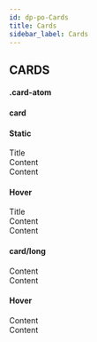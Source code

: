 ```yaml
---
id: dp-po-Cards
title: Cards
sidebar_label: Cards
---
```


<h2>CARDS</h2>

<h4>.card-atom</h4>

<div class="dp-po-card-atom card-atom--demo"></div>

<h4>card</h4>

<h4>Static</h4>

<div class="dp-po-card-atom">
	<div class="dp-po-card-title">Title</div>
	<div class="dp-po-card-content">
		<div class="dp-po-content-txt content-txt--large">Content</div>
		<div class="dp-po-content-txt">Content</div>
	</div>
</div>


<h4>Hover</h4>

<div class="dp-po-card-atom is-hover">
	<div class="dp-po-card-title">Title</div>
	<div class="dp-po-card-content">
		<div class="dp-po-content-txt content-txt--large">Content</div>
		<div class="dp-po-content-txt">Content</div>
	</div>
</div>

<h4>card/long</h4>

<div class="dp-po-card-atom card-atom--long">
	<div class="dp-po-card-content">
		<div class="dp-po-content-txt content-txt--large">Content</div>
		<div class="dp-po-content-txt">Content</div>
	</div>
</div>

<h4>Hover</h4>

<div class="dp-po-card-atom card-atom--long is-hover">
	<div class="dp-po-card-content">
		<div class="dp-po-content-txt content-txt--large">Content</div>
		<div class="dp-po-content-txt">Content</div>
	</div>
</div>

